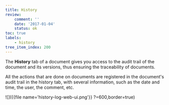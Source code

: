 ```yaml
---
title: History
review:
    comment: ''
    date: '2017-01-04'
    status: ok
toc: true
labels:
    - history
tree_item_index: 200
---
```

The **History** tab of a document gives you access to the audit trail of the document and its versions, thus ensuring the traceability of documents.

All the actions that are done on documents are registered in the document's audit trail in the history tab, with several information, such as the date and time, the user, the comment, etc.

![]({{file name='history-log-web-ui.png'}} ?=600,border=true)
